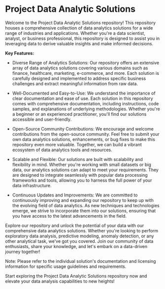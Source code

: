 # Project Data Analytic Solutions

Welcome to the Project Data Analytic Solutions repository! This repository houses a comprehensive collection of data analytics solutions for a wide range of industries and applications. Whether you're a data scientist, analyst, or business professional, this repository is designed to assist you in leveraging data to derive valuable insights and make informed decisions.

**Key Features:**

- Diverse Range of Analytics Solutions: Our repository offers an extensive array of data analytics solutions covering various domains such as finance, healthcare, marketing, e-commerce, and more. Each solution is carefully designed and implemented to address specific business challenges and extract meaningful information from raw data.

- Well-Documented and Easy-to-Use: We understand the importance of clear documentation and ease of use. Each solution in this repository comes with comprehensive documentation, including instructions, code samples, and explanations of underlying methodologies. Whether you're a beginner or an experienced practitioner, you'll find our solutions accessible and user-friendly.

- Open-Source Community Contributions: We encourage and welcome contributions from the open-source community. Feel free to submit your own data analytics solutions, enhancements, or bug fixes to make this repository even more valuable. Together, we can build a vibrant ecosystem of data analytics tools and resources.

- Scalable and Flexible: Our solutions are built with scalability and flexibility in mind. Whether you're working with small datasets or big data, our analytics solutions can adapt to meet your requirements. They are designed to integrate seamlessly with popular data processing frameworks and tools, allowing you to harness the full power of your data infrastructure.

- Continuous Updates and Improvements: We are committed to continuously improving and expanding our repository to keep up with the evolving field of data analytics. As new techniques and technologies emerge, we strive to incorporate them into our solutions, ensuring that you have access to the latest advancements in the field.

Explore our repository and unlock the potential of your data with our comprehensive data analytics solutions. Whether you're looking to perform exploratory data analysis, predictive modeling, anomaly detection, or any other analytical task, we've got you covered. Join our community of data enthusiasts, share your knowledge, and let's embark on a data-driven journey together!

Note: Please refer to the individual solution's documentation and licensing information for specific usage guidelines and requirements.

Start exploring the Project Data Analytic Solutions repository now and elevate your data analysis capabilities to new heights!
